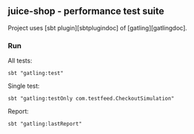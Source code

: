 ## juice-shop - performance test suite

Project uses [sbt plugin][sbtplugindoc] of [gatling][gatlingdoc].

### Run

All tests:
```
sbt "gatling:test"
```

Single test:
```
sbt "gatling:testOnly com.testfeed.CheckoutSimulation"
```

Report:
```
sbt "gatling:lastReport"
```
